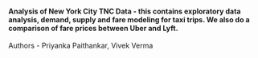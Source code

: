 #### Analysis of New York City TNC Data - this contains exploratory data analysis, demand, supply and fare modeling for taxi trips. We also do a comparison of fare prices between Uber and Lyft.
Authors - Priyanka Paithankar, Vivek Verma
